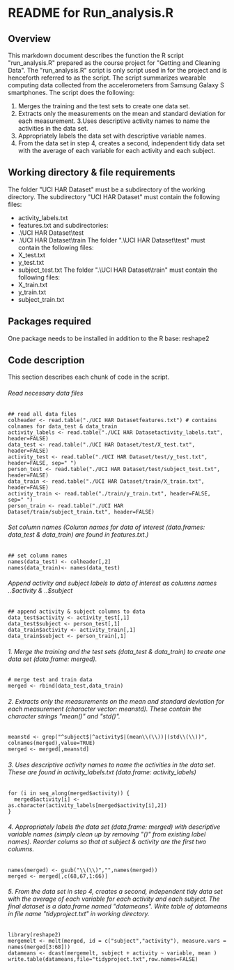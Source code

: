 # README for Run_analysis.R

## Overview
This markdown document describes the function the R script "run_analysis.R" prepared as the course project for "Getting and Cleaning Data". The "run_analysis.R" script is only script used in for the project and is henceforth referred to as the script.
The script summarizes wearable computing data collected from the accelerometers from Samsung Galaxy S smartphones.
The script does the following:
1. Merges the training and the test sets to create one data set.
2. Extracts only the measurements on the mean and standard deviation for each measurement. 
3.Uses descriptive activity names to name the activities in the data set.
4. Appropriately labels the data set with descriptive variable names. 
5. From the data set in step 4, creates a second, independent tidy data set with the average of each variable for each activity and each subject.


## Working directory & file requirements
The folder "UCI HAR Dataset" must be a subdirectory of the working directory. The subdirectory "UCI HAR Dataset" must contain the following files:
* activity_labels.txt
* features.txt
and subdirectories:
* .\UCI HAR Dataset\test
* .\UCI HAR Dataset\train
The folder ".\UCI HAR Dataset\test" must contain the following files:
* X_test.txt
* y_test.txt
* subject_test.txt
The folder ".\UCI HAR Dataset\train" must contain the following files:
* X_train.txt
* y_train.txt
* subject_train.txt


## Packages required
One package needs to be installed in addition to the R base: reshape2


## Code description
This section describes each chunk of code in the script.

###### Read necessary data files
```{r}
## read all data files
colheader <- read.table("./UCI HAR Datasetfeatures.txt") # contains colnames for data_test & data_train
activity_labels <- read.table("./UCI HAR Datasetactivity_labels.txt", header=FALSE)
data_test <- read.table("./UCI HAR Dataset/test/X_test.txt", header=FALSE)
activity_test <- read.table("./UCI HAR Dataset/test/y_test.txt", header=FALSE, sep=" ")
person_test <- read.table("./UCI HAR Dataset/test/subject_test.txt", header=FALSE)
data_train <- read.table("./UCI HAR Dataset/train/X_train.txt", header=FALSE)
activity_train <- read.table("./train/y_train.txt", header=FALSE, sep=" ")
person_train <- read.table("./UCI HAR Dataset/train/subject_train.txt", header=FALSE)
```

###### Set column names (Column names for data of interest (data.frames: data_test & data_train) are found in features.txt.)
```{r}
## set column names
names(data_test) <- colheader[,2]
names(data_train)<- names(data_test)
```

###### Append activity and subject labels to data of interest as columns names ..$activity & ..$subject
```{r}
## append activity & subject columns to data
data_test$activity <- activity_test[,1]
data_test$subject <- person_test[,1]
data_train$activity <- activity_train[,1]
data_train$subject <- person_train[,1]
```

###### 1. Merge the training and the test sets (data_test & data_train) to create one data set (data.frame: merged).
```{r}
# merge test and train data
merged <- rbind(data_test,data_train)
```

###### 2. Extracts only the measurements on the mean and standard deviation for each measurement (character vector: meanstd). These contain the character strings "mean()" and "std()".
```{r}
meanstd <- grep("^subject$|^activity$|(mean\\(\\))|(std\\(\\))", colnames(merged),value=TRUE) 
merged <- merged[,meanstd]
```

###### 3. Uses descriptive activity names to name the activities in the data set. These are found in activity_labels.txt (data.frame: activity_labels)
```{r}
for (i in seq_along(merged$activity)) {
  merged$activity[i] <- as.character(activity_labels[merged$activity[i],2])
}
```

###### 4. Appropriately labels the data set (data.frame: merged) with descriptive variable names (simply clean up by removing "()" from existing label names). Reorder colums so that at subject & activity are the first two columns.
```{r}
names(merged) <- gsub("\\(\\)","",names(merged))
merged <- merged[,c(68,67,1:66)]
```

###### 5. From the data set in step 4, creates a second, independent tidy data set with the average of each variable for each activity and each subject. The final dataset is a data.frame named "datameans". Write table of datameans in file name "tidyproject.txt" in working directory.
```{r}
library(reshape2)
mergemelt <- melt(merged, id = c("subject","activity"), measure.vars = names(merged[3:68]))
datameans <- dcast(mergemelt, subject + activity ~ variable, mean )
write.table(datameans,file="tidyproject.txt",row.names=FALSE)
```
